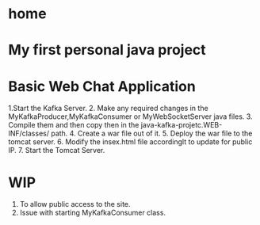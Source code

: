 # home
# My first personal java project
# Basic Web Chat Application

1.Start the Kafka Server.
2. Make any required changes in the MyKafkaProducer,MyKafkaConsumer or MyWebSocketServer java files.
3. Compile them and then copy then in the java-kafka-projetc.WEB-INF/classes/ path.
4. Create a war file out of it.
5. Deploy the war file to the tomcat server.
6. Modify the insex.html file accordinglt to update for public IP.
7. Start the Tomcat Server.



# WIP
1. To allow public access to the site.
2. Issue with starting MyKafkaConsumer class.
